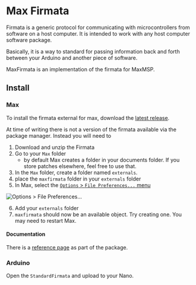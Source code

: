 # Max Firmata

Firmata is a generic protocol for communicating with microcontrollers
from software on a host computer. It is intended to work with
any host computer software package.

Basically, it is a way to standard for passing information back and forth between your Arduino and another piece of software.

MaxFirmata is an implementation of the firmata for MaxMSP.

## Install

### Max

To install the firmata external for max, download the [latest release](https://github.com/NullMember/MaxFirmata/releases).

At time of writing there is not a version of the firmata available via the package manager. Instead you will need to

1. Download and unzip the Firmata
2. Go to your `Max` folder
    - by default Max creates a folder in your documents folder. If you store patches elsewhere, feel free to use that.
3. In the `Max` folder, create a folder named `externals`.
4. place the `maxfirmata` folder in your `externals` folder
5. In Max, select the [`Options` > `File Preferences...` menu](https://docs.cycling74.com/max8/vignettes/file_preferences_window?q=file%20preferences)

![`Options` > `File Preferences...`](https://docs.cycling74.com/static/max8/images/b354516548149c408746ce3c52e54d92.png)

6. Add your `externals` folder
7. `maxfirmata` should now be an available object. Try creating one. You may need to restart Max.

#### Documentation

There is a [reference page](https://docs.cycling74.com/max8/vignettes/docrefpages_opening) as part of the package.

### Arduino

Open the `StandardFirmata` and upload to your Nano.
